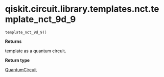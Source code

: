 <span id="qiskit-circuit-library-templates-nct-template-nct-9d-9" />

# qiskit.circuit.library.templates.nct.template\_nct\_9d\_9

<span id="undefined" />

`template_nct_9d_9()`

**Returns**

template as a quantum circuit.

**Return type**

[QuantumCircuit](qiskit.circuit.QuantumCircuit#qiskit.circuit.QuantumCircuit "qiskit.circuit.QuantumCircuit")
